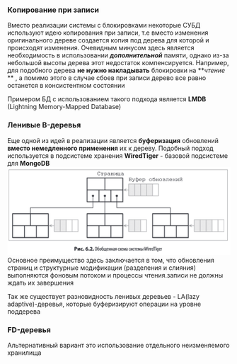 ### Копирование при записи

Вместо реализации системы с блокировками некоторые СУБД используют идею копирования при записи,
т.е вместо изменения оригинального дереве создается копия под дерева для которой и происходят изменения.
Очевидным минусом здесь является необходимость в использовании **_дополнительной_** памяти, однако из-за небольшой
высоты
дерева этот недостаток компенсируется. Например, для подобного дерева **не нужно накладывать** блокировки на **_чтение_
**
, а помимо этого в случае сбоев при записи дерево все равно останется в консистентном состоянии

Примером БД с использованием такого подхода является **LMDB** (Lightning Memory-Mapped Database)

### Ленивые B-деревья

Еще одной из идей в реализации является **буферизация** обновлений **вместо немедленного применения** их к дереву.
Подобный подход используется в подсистеме хранения **WiredTiger** - базовой подсистеме для **MongoDB**
![img.png](../../resources/wired-tiger.png)
Основное преимущество здесь заключается в том, что обновления страниц и структурные модификации (разделения и слияния) выполняются фоновым потоком
и процессы чтения.записи не должны ждать их завершения

Так же существует разновидность ленивых деревьев - LA(lazy adaptive)-деревья, которые буферизируют операции на уровне поддерева

### FD-деревья

Альтернативный вариант это использование отдельного неизменяемого хранилища